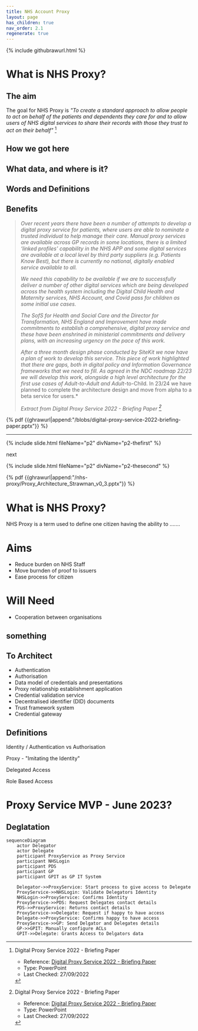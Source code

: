 ```yaml
---
title: NHS Account Proxy
layout: page
has_children: true
nav_order: 2.1
regenerate: true
---
```


{% include githubrawurl.html %}

# What is NHS Proxy?

## The aim
The goal for NHS Proxy is *"To create a standard approach to allow people to act on behalf of the patients and dependents they care for and to allow users of NHS digital services to share their records with those they trust to act on their behalf"* [^digital-proxy-service-2022]

## How we got here

## What data, and where is it?
## Words and Definitions

## Benefits



> *Over recent years there have been a number of attempts to develop a digital proxy service for patients, where users are able to nominate a trusted individual to help manage their care.  Manual proxy services are available across GP records in some locations, there is a limited ‘linked profiles’ capability in the NHS APP and some digital services are available at a local level by third party suppliers (e.g. Patients Know Best), but there is currently no national, digitally enabled service available to all.* 
> 
> *We need this capability to be available if we are to successfully deliver a number of other digital services which are being developed across the health system including the Digital Child Health and Maternity services, NHS Account, and Covid pass for children as some initial use cases.* 
> 
> *The SofS for Health and Social Care and the Director for Transformation, NHS England and Improvement have made commitments to establish a comprehensive, digital proxy service and these have been enshrined in ministerial commitments and delivery plans, with an increasing urgency on the pace of this work.*
> 
> *After a three month design phase conducted by SiteKit we now have a plan of work to develop this service.  This piece of work highlighted that there are gaps, both in digital policy and Information Governance frameworks that we need to fill. As agreed in the NDC roadmap 22/23 we will develop this work, alongside a high level architecture for the first use cases of Adult-to-Adult and Adult*-to-Child.  In 23/24 we have planned to complete the architecture design and move from alpha to a beta service for users.*
>
> *Extract from Digital Proxy Service 2022 - Briefing Paper [^digital-proxy-service-2022]*

[^digital-proxy-service-2022]:Digital Proxy Service 2022 - Briefing Paper

    - Reference: [Digital Proxy Service 2022 - Briefing Paper]({{ghrawurl|append:"/blobs/digital-proxy-service-2022-briefing-paper.pptx"}})
    - Type: PowerPoint
    - Last Checked: 27/09/2022


{% pdf {{ghrawurl|append:"/blobs/digital-proxy-service-2022-briefing-paper.pptx"}} %}


---

{% include slide.html fileName="p2" divName="p2-thefirst" %}

next

{% include slide.html fileName="p2" divName="p2-thesecond" %}




{% pdf {{ghrawurl|append:"/nhs-proxy/Proxy_Architecture_Strawman_v0_3.pptx"}} %}

# What is NHS Proxy?

NHS Proxy is a term used to define one citizen having the ability to .......

# Aims
- Reduce burden on NHS Staff
- Move burnden of proof to issuers
- Ease process for citizen

# Will Need
- Cooperation between organisations

## something






## To Architect
  

  
- Authentication
- Authorisation
- Data model of credentials and presentations
- Proxy relationship establishment application
- Credential validation service
- Decentralised identifier (DID) documents
- Trust framework system
- Credential gateway


## Definitions

Identity / Authentication vs Authorisation

Proxy - "Imitating the Identity"

Delegated Access

Role Based Access

# Proxy Service MVP - June 2023?
## Deglatation
```mermaid
sequenceDiagram
    actor Delegator
    actor Delegate
    participant ProxyService as Proxy Service
    participant NHSLogin
    participant PDS
    participant GP
    participant GPIT as GP IT System

    Delegator->>ProxyService: Start process to give access to Delegate
    ProxyService->>NHSLogin: Validate Delegators Identity
    NHSLogin->>ProxyService: Confirms Identity
    ProxyService->>PDS: Request Delegates contact details
    PDS->>ProxyService: Returns contact details
    ProxyService->>Delegate: Request if happy to have access
    Delegate->>ProxyService: Confirms happy to have access
    ProxyService->>GP: Send Delgator and Delegates details
    GP->>GPIT: Manually configure ACLs
    GPIT->>Delegate: Grants Access to Delgators data

```
